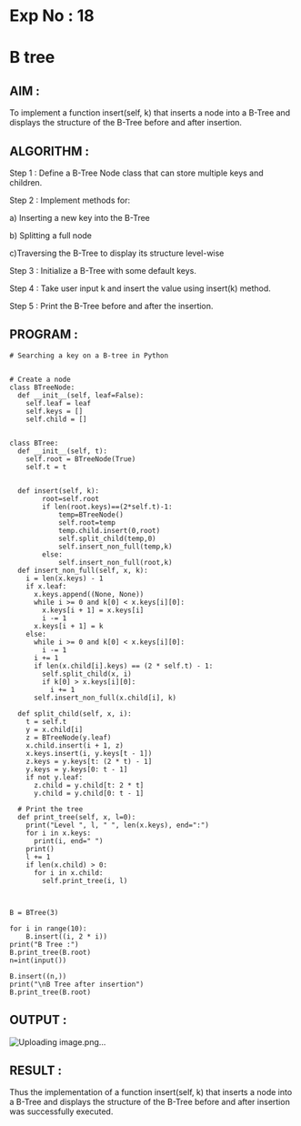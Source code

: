 # Exp No : 18 
# B tree 

## AIM :

To implement a function insert(self, k) that inserts a node into a B-Tree and displays the structure of the B-Tree before and after insertion.

## ALGORITHM :

Step 1 : Define a B-Tree Node class that can store multiple keys and children.

Step 2 : Implement methods for:

a) Inserting a new key into the B-Tree

b) Splitting a full node

c)Traversing the B-Tree to display its structure level-wise

Step 3 : Initialize a B-Tree with some default keys.

Step 4 : Take user input k and insert the value using insert(k) method.

Step 5 : Print the B-Tree before and after the insertion.

## PROGRAM :

```
# Searching a key on a B-tree in Python


# Create a node
class BTreeNode:
  def __init__(self, leaf=False):
    self.leaf = leaf
    self.keys = []
    self.child = []


class BTree:
  def __init__(self, t):
    self.root = BTreeNode(True)
    self.t = t


  def insert(self, k):
        root=self.root
        if len(root.keys)==(2*self.t)-1:
            temp=BTreeNode()
            self.root=temp
            temp.child.insert(0,root)
            self.split_child(temp,0)
            self.insert_non_full(temp,k)
        else:
            self.insert_non_full(root,k)
  def insert_non_full(self, x, k):
    i = len(x.keys) - 1
    if x.leaf:
      x.keys.append((None, None))
      while i >= 0 and k[0] < x.keys[i][0]:
        x.keys[i + 1] = x.keys[i]
        i -= 1
      x.keys[i + 1] = k
    else:
      while i >= 0 and k[0] < x.keys[i][0]:
        i -= 1
      i += 1
      if len(x.child[i].keys) == (2 * self.t) - 1:
        self.split_child(x, i)
        if k[0] > x.keys[i][0]:
          i += 1
      self.insert_non_full(x.child[i], k)

  def split_child(self, x, i):
    t = self.t
    y = x.child[i]
    z = BTreeNode(y.leaf)
    x.child.insert(i + 1, z)
    x.keys.insert(i, y.keys[t - 1])
    z.keys = y.keys[t: (2 * t) - 1]
    y.keys = y.keys[0: t - 1]
    if not y.leaf:
      z.child = y.child[t: 2 * t]
      y.child = y.child[0: t - 1]

  # Print the tree
  def print_tree(self, x, l=0):
    print("Level ", l, " ", len(x.keys), end=":")
    for i in x.keys:
      print(i, end=" ")
    print()
    l += 1
    if len(x.child) > 0:
      for i in x.child:
        self.print_tree(i, l)

  

B = BTree(3)

for i in range(10):
    B.insert((i, 2 * i))
print("B Tree :")
B.print_tree(B.root)
n=int(input())

B.insert((n,))
print("\nB Tree after insertion")
B.print_tree(B.root)

```

## OUTPUT :

![Uploading image.png…]()

## RESULT :

Thus the implementation of a function insert(self, k) that inserts a node into a B-Tree and displays the structure of the B-Tree before and after insertion was successfully executed.
